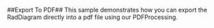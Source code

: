 ##Export To PDF##
This sample demonstrates how you can export the RadDiagram directly into a pdf file using our PDFProcessing. 